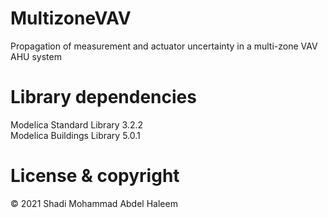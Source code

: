 # MultizoneVAV
Propagation of measurement and actuator uncertainty in a multi-zone VAV AHU system

# Library dependencies
Modelica Standard Library 3.2.2  
Modelica Buildings Library 5.0.1  

# License & copyright
© 2021 Shadi Mohammad Abdel Haleem
